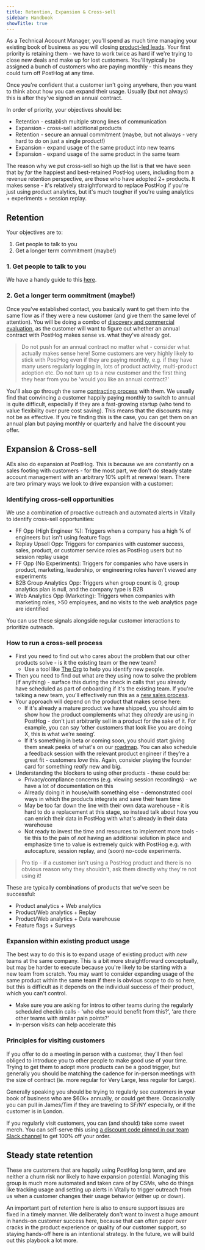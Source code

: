 ```yaml
---
title: Retention, Expansion & Cross-sell
sidebar: Handbook
showTitle: true
---
```


As a Technical Account Manager, you'll spend as much time managing your existing book of business as you will closing [product-led leads](/handbook/growth/sales/product-led-sales). Your first priority is retaining them - we have to work twice as hard if we're trying to close new deals and make up for lost customers. You'll typically be assigned a bunch of customers who are paying monthly - this means they could turn off PostHog at any time. 

Once you're confident that a customer isn't going anywhere, then you want to think about how you can expand their usage. Usually (but not always) this is after they've signed an annual contract. 

In order of priority, your objectives should be:

- Retention - establish multiple strong lines of communication
- Expansion - cross-sell additional products
- Retention - secure an annual commitment (maybe, but not always - very hard to do on just a single product!)
- Expansion - expand usage of the same product into new teams
- Expansion - expand usage of the same product in the same team

The reason why we put cross-sell so high up the list is that we have seen that by _far_ the happiest and best-retained PostHog users, including from a revenue retention perspective, are those who have adopted 2+ products. It makes sense - it's relatively straightforward to replace PostHog if you're just using product analytics, but it's much tougher if you're using analytics + experiments + session replay. 

## Retention

Your objectives are to:

1. Get people to talk to you
2. Get a longer term commitment (maybe!)

### 1. Get people to talk to you

We have a handy guide to this [here](/handbook/growth/sales/getting-people-to-talk-to-you).

### 2. Get a longer term commitment (maybe!)

Once you've established contact, you basically want to get them into the same flow as if they were a new customer (and give them the same level of attention). You will be doing a combo of [discovery and commercial evaluation](/handbook/growth/sales/new-sales#sales-process), as the customer will want to figure out whether an annual contract with PostHog makes sense vs. what they've already got.

> Do not push for an annual contract no matter what - consider what actually makes sense here! Some customers are very highly likely to stick with PostHog even if they are paying monthly, e.g. if they have many users regularly logging in, lots of product activity, multi-product adoption etc. Do not turn up to a new customer and the first thing they hear from you be 'would you like an annual contract?'

You'll also go through the same [contracting process](/handbook/growth/sales/contracts#annual-plans-and-more) with them. We usually find that convincing a customer happily paying monthly to switch to annual is quite difficult, especially if they are a fast-growing startup (who tend to value flexibility over pure cost saving). This means that the discounts may not be as effective. If you're finding this is the case, you can get them on an annual plan but paying monthly or quarterly and halve the discount you offer. 

## Expansion & Cross-sell

AEs also do expansion at PostHog. This is because we are constantly on a sales footing with customers - for the most part, we don't do steady state account management with an arbitrary 10% uplift at renewal team. There are two primary ways we look to drive expansion with a customer:

### Identifying cross-sell opportunities

We use a combination of proactive outreach and automated alerts in Vitally to identify cross-sell opportunities:

- FF Opp (High Engineer %): Triggers when a company has a high % of engineers but isn't using feature flags
- Replay Upsell Opp: Triggers for companies with customer success, sales, product, or customer service roles as PostHog users but no session replay usage
- FF Opp (No Experiments): Triggers for companies who have users in product, marketing, leadership, or engineering roles haven't viewed any experiments
- B2B Group Analytics Opp: Triggers when group count is 0, group analytics plan is null, and the company type is B2B
- Web Analytics Opp (Marketing): Triggers when companies with marketing roles, >50 employees, and no visits to the web analytics page are identified

You can use these signals alongside regular customer interactions to prioritize outreach.

### How to run a cross-sell process

- First you need to find out who cares about the problem that our other products solve - is it the existing team or the new team?
  - Use a tool like [The Org](https://theorg.com/) to help you identify new people. 
- Then you need to find out what are they using now to solve the problem (if anything) - surface this during the check in calls that you already have scheduled as part of onboarding if it's the existing team. If you're talking a new team, you'll effectively run this as a [new sales process](/handbook/growth/sales/new-sales). 
- Your approach will depend on the product that makes sense here:
  - If it's already a mature product we have shipped, you should aim to show how the product complements what they _already_ are using in PostHog - don't just arbitrarily sell in a product for the sake of it. For example, you can say ‘other customers that look like you are doing X, this is what we’re seeing’.
  - If it's something in beta or coming soon, you should start giving them sneak peeks of what's on our [roadmap](/roadmap). You can also schedule a feedback session with the relevant product engineer if they’re a great fit - customers _love_ this. Again, consider playing the founder card for something _really_ new and big.
- Understanding the blockers to using other products - these could be:
  - Privacy/compliance concerns (e.g. viewing session recordings) - we have a lot of documentation on this
  - Already doing it in house/with something else - demonstrated cool ways in which the products integrate and save their team time
  - May be too far down the line with their own data warehouse - it is hard to do a replacement at this stage, so instead talk about how you can enrich their data in PostHog with what's already in their data warehouse
  - Not ready to invest the time and resources to implement more tools - tie this to the pain of _not_ having an additional solution in place and emphasize time to value is extremely quick with PostHog e.g. with autocapture, session replay, and (soon) no-code experiments. 

> Pro tip - if a customer isn't using a PostHog product and there is no obvious reason why they shouldn't, ask them directly why they're not using it!

These are typically combinations of products that we've seen be successful:

- Product analytics + Web analytics
- Product/Web analytics + Replay
- Product/Web analytics + Data warehouse
- Feature flags + Surveys

### Expansion within existing product usage

The best way to do this is to expand usage of existing product with _new_ teams at the same company. This is a bit more straightforward conceptually, but may be harder to execute because you're likely to be starting with a new team from scratch. You may want to consider expanding usage of the same product within the same team if there is obvious scope to do so here, but this is difficult as it depends on the individual success of their product, which you can't control. 

- Make sure you are asking for intros to other teams during the regularly scheduled checkin calls - ‘who else would benefit from this?’, 'are there other teams with similar pain points?'
- In-person visits can help accelerate this

### Principles for visiting customers

If you offer to do a meeting in person with a customer, they’ll then feel obliged to introduce you to other people to make good use of your time. Trying to get them to adopt more products can be a good trigger, but generally you should be matching the cadence for in-person meetings with the size of contract (ie. more regular for Very Large, less regular for Large). 

Generally speaking you should be trying to regularly see customers in your book of business who are $60k+ annually, or could get there. Occasionally you can pull in James/Tim if they are traveling to SF/NY especially, or if the customer is in London. 

If you regularly visit customers, you can (and should) take some sweet merch. You can self-serve this using [a discount code pinned in our team Slack channel](https://posthog.slack.com/archives/C01MGUHFH6G/p1734015156043549) to get 100% off your order.

## Steady state retention

These are customers that are happily using PostHog long term, and are neither a churn risk nor likely to have expansion potential. Managing this group is much more automated and taken care of by CSMs, who do things like tracking usage and setting up alerts in Vitally to trigger outreach from us when a customer changes their usage behavior (either up or down). 

An important part of retention here is also to ensure support issues are fixed in a timely manner. We deliberately don't want to invest a huge amount in hands-on customer success here, because that can often paper over cracks in the product experience or quality of our customer support, so staying hands-off here is an intentional strategy. In the future, we will build out this playbook a lot more. 
